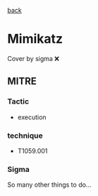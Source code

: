 [back](../index.md)
# Mimikatz
Cover by sigma :x: 

## MITRE
### Tactic
  - execution

### technique
  - T1059.001

### Sigma

 So many other things to do...